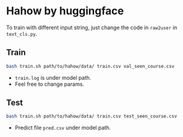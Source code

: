 # Hahow by huggingface
To train with different input string, just change the code in `raw2user` in `text_cls.py`.

## Train
```bash
bash train.sh path/to/hahow/data/ train.csv val_seen_course.csv
```
- `train.log` is under model path.
- Feel free to change params.

## Test
```bash
bash train.sh path/to/hahow/data/ train.csv test_seen_course.csv
```
- Predict file `pred.csv` under model path.
